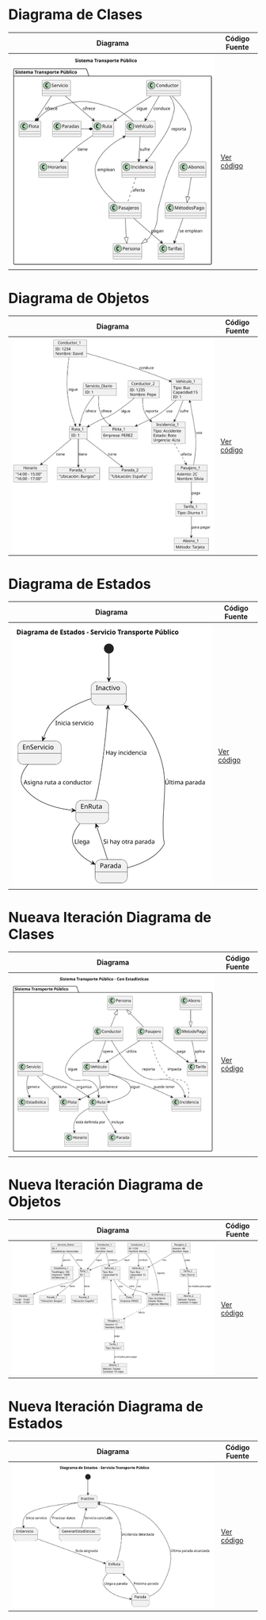 # Diagrama de Clases 
| Diagrama | Código Fuente |
|----------|---------------|
| ![Diagrama de Clases](https://github.com/Ingenieria-Informatica-UNEATLANTICO/app-actividad-post-parcial-DavidGarciaCosta/blob/main/images/DiagramaClasesExamen.svg) | [Ver código](https://github.com/Ingenieria-Informatica-UNEATLANTICO/app-actividad-post-parcial-DavidGarciaCosta/blob/main/modelosUML/DiagramaClasesExamen.puml) |

# Diagrama de Objetos 

| Diagrama | Código Fuente |
|----------|---------------|
| ![Diagrama de Objetos](https://github.com/Ingenieria-Informatica-UNEATLANTICO/app-actividad-post-parcial-DavidGarciaCosta/blob/main/images/DiagramaObjetosExamen.svg) | [Ver código](https://github.com/Ingenieria-Informatica-UNEATLANTICO/app-actividad-post-parcial-DavidGarciaCosta/blob/main/modelosUML/DiagramaObjetosExamen.puml) |

# Diagrama de Estados

| Diagrama | Código Fuente |
|----------|---------------|
| ![Diagrama de Estados](https://github.com/Ingenieria-Informatica-UNEATLANTICO/app-actividad-post-parcial-DavidGarciaCosta/blob/main/images/DiagramaEstadosExamen.svg) | [Ver código](https://github.com/Ingenieria-Informatica-UNEATLANTICO/app-actividad-post-parcial-DavidGarciaCosta/blob/main/modelosUML/DiagramaEstadosExamen.puml) |

# Nueava Iteración Diagrama de Clases

| Diagrama | Código Fuente |
|----------|---------------|
| ![Diagrama de Estados](https://github.com/Ingenieria-Informatica-UNEATLANTICO/app-actividad-post-parcial-DavidGarciaCosta/blob/main/images/NuevaIteracionDiagramaClases.svg) | [Ver código](https://github.com/Ingenieria-Informatica-UNEATLANTICO/app-actividad-post-parcial-DavidGarciaCosta/blob/main/modelosUML/NuevaIteracionDiagramaClases.puml) |

# Nueva Iteración Diagrama de Objetos

| Diagrama | Código Fuente |
|----------|---------------|
| ![Diagrama de Objetos](https://github.com/Ingenieria-Informatica-UNEATLANTICO/app-actividad-post-parcial-DavidGarciaCosta/blob/main/images/NuevaIteracionDiagramaObjetos.svg) | [Ver código](https://github.com/Ingenieria-Informatica-UNEATLANTICO/app-actividad-post-parcial-DavidGarciaCosta/blob/main/modelosUML/NuevaIteracionDiagramaObjetos.puml) |

# Nueva Iteración Diagrama de Estados

| Diagrama | Código Fuente |
|----------|---------------|
| ![Diagrama de Objetos](https://github.com/Ingenieria-Informatica-UNEATLANTICO/app-actividad-post-parcial-DavidGarciaCosta/blob/main/images/NuevaIteracionDiagramaEstados.svg) | [Ver código](https://github.com/Ingenieria-Informatica-UNEATLANTICO/app-actividad-post-parcial-DavidGarciaCosta/blob/main/modelosUML/NuevaIteracionDiagramaEstados.puml) |